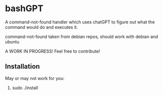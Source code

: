 # bashGPT

A command-not-found handler which uses chatGPT to figure out what the command would do and executes it.

command-not-found taken from debian repos, should work with debian and ubuntu

A WORK IN PROGRESS! 
Feel free to contribute!

## Installation
May or may not work for you:
1. sudo ./install
